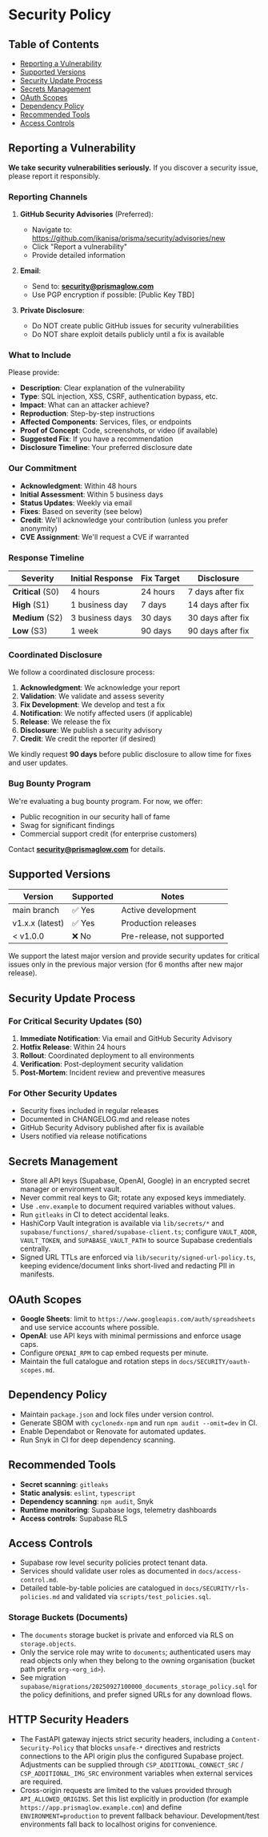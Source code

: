 # Security Policy

## Table of Contents
- [Reporting a Vulnerability](#reporting-a-vulnerability)
- [Supported Versions](#supported-versions)
- [Security Update Process](#security-update-process)
- [Secrets Management](#secrets-management)
- [OAuth Scopes](#oauth-scopes)
- [Dependency Policy](#dependency-policy)
- [Recommended Tools](#recommended-tools)
- [Access Controls](#access-controls)

## Reporting a Vulnerability

**We take security vulnerabilities seriously.** If you discover a security issue, please report it responsibly.

### Reporting Channels

1. **GitHub Security Advisories** (Preferred):
   - Navigate to: https://github.com/ikanisa/prisma/security/advisories/new
   - Click "Report a vulnerability"
   - Provide detailed information

2. **Email**:
   - Send to: **security@prismaglow.com**
   - Use PGP encryption if possible: [Public Key TBD]

3. **Private Disclosure**:
   - Do NOT create public GitHub issues for security vulnerabilities
   - Do NOT share exploit details publicly until a fix is available

### What to Include

Please provide:

- **Description**: Clear explanation of the vulnerability
- **Type**: SQL injection, XSS, CSRF, authentication bypass, etc.
- **Impact**: What can an attacker achieve?
- **Reproduction**: Step-by-step instructions
- **Affected Components**: Services, files, or endpoints
- **Proof of Concept**: Code, screenshots, or video (if available)
- **Suggested Fix**: If you have a recommendation
- **Disclosure Timeline**: Your preferred disclosure date

### Our Commitment

- **Acknowledgment**: Within 48 hours
- **Initial Assessment**: Within 5 business days
- **Status Updates**: Weekly via email
- **Fixes**: Based on severity (see below)
- **Credit**: We'll acknowledge your contribution (unless you prefer anonymity)
- **CVE Assignment**: We'll request a CVE if warranted

### Response Timeline

| Severity | Initial Response | Fix Target | Disclosure |
|----------|------------------|------------|------------|
| **Critical** (S0) | 4 hours | 24 hours | 7 days after fix |
| **High** (S1) | 1 business day | 7 days | 14 days after fix |
| **Medium** (S2) | 3 business days | 30 days | 30 days after fix |
| **Low** (S3) | 1 week | 90 days | 90 days after fix |

### Coordinated Disclosure

We follow a coordinated disclosure process:

1. **Acknowledgment**: We acknowledge your report
2. **Validation**: We validate and assess severity
3. **Fix Development**: We develop and test a fix
4. **Notification**: We notify affected users (if applicable)
5. **Release**: We release the fix
6. **Disclosure**: We publish a security advisory
7. **Credit**: We credit the reporter (if desired)

We kindly request **90 days** before public disclosure to allow time for fixes and user updates.

### Bug Bounty Program

We're evaluating a bug bounty program. For now, we offer:
- Public recognition in our security hall of fame
- Swag for significant findings
- Commercial support credit (for enterprise customers)

Contact **security@prismaglow.com** for details.

## Supported Versions

| Version | Supported | Notes |
|---------|-----------|-------|
| main branch | ✅ Yes | Active development |
| v1.x.x (latest) | ✅ Yes | Production releases |
| < v1.0.0 | ❌ No | Pre-release, not supported |

We support the latest major version and provide security updates for critical issues only in the previous major version (for 6 months after new major release).

## Security Update Process

### For Critical Security Updates (S0)

1. **Immediate Notification**: Via email and GitHub Security Advisory
2. **Hotfix Release**: Within 24 hours
3. **Rollout**: Coordinated deployment to all environments
4. **Verification**: Post-deployment security validation
5. **Post-Mortem**: Incident review and preventive measures

### For Other Security Updates

- Security fixes included in regular releases
- Documented in CHANGELOG.md and release notes
- GitHub Security Advisory published after fix is available
- Users notified via release notifications

## Secrets Management
- Store all API keys (Supabase, OpenAI, Google) in an encrypted secret manager or environment vault.
- Never commit real keys to Git; rotate any exposed keys immediately.
- Use `.env.example` to document required variables without values.
- Run `gitleaks` in CI to detect accidental leaks.
- HashiCorp Vault integration is available via `lib/secrets/*` and `supabase/functions/_shared/supabase-client.ts`; configure `VAULT_ADDR`, `VAULT_TOKEN`, and `SUPABASE_VAULT_PATH` to source Supabase credentials centrally.
- Signed URL TTLs are enforced via `lib/security/signed-url-policy.ts`, keeping evidence/document links short-lived and redacting PII in manifests.

## OAuth Scopes
- **Google Sheets**: limit to `https://www.googleapis.com/auth/spreadsheets` and use service accounts where possible.
- **OpenAI**: use API keys with minimal permissions and enforce usage caps.
- Configure `OPENAI_RPM` to cap embed requests per minute.
- Maintain the full catalogue and rotation steps in `docs/SECURITY/oauth-scopes.md`.

## Dependency Policy
- Maintain `package.json` and lock files under version control.
- Generate SBOM with `cyclonedx-npm` and run `npm audit --omit=dev` in CI.
- Enable Dependabot or Renovate for automated updates.
- Run Snyk in CI for deep dependency scanning.

## Recommended Tools
- **Secret scanning**: `gitleaks`
- **Static analysis**: `eslint`, `typescript`
- **Dependency scanning**: `npm audit`, Snyk
- **Runtime monitoring**: Supabase logs, telemetry dashboards
- **Access controls**: Supabase RLS

## Access Controls
- Supabase row level security policies protect tenant data.
- Services should validate user roles as documented in `docs/access-control.md`.
- Detailed table-by-table policies are catalogued in `docs/SECURITY/rls-policies.md` and
  validated via `scripts/test_policies.sql`.

### Storage Buckets (Documents)
- The `documents` storage bucket is private and enforced via RLS on `storage.objects`.
- Only the service role may write to `documents`; authenticated users may read objects
  only when they belong to the owning organisation (bucket path prefix `org-<org_id>`).
- See migration `supabase/migrations/20250927100000_documents_storage_policy.sql` for
  the policy definitions, and prefer signed URLs for any download flows.

## HTTP Security Headers
- The FastAPI gateway injects strict security headers, including a `Content-Security-Policy`
  that blocks `unsafe-*` directives and restricts connections to the API origin plus the
  configured Supabase project. Adjustments can be supplied through
  `CSP_ADDITIONAL_CONNECT_SRC` / `CSP_ADDITIONAL_IMG_SRC` environment variables when external
  services are required.
- Cross-origin requests are limited to the values provided through `API_ALLOWED_ORIGINS`.
  Set this list explicitly in production (for example `https://app.prismaglow.example.com`) and define
  `ENVIRONMENT=production` to prevent fallback behaviour. Development/test environments fall
  back to localhost origins for convenience.
